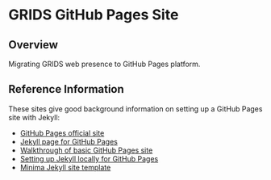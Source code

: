 # GRIDS GitHub Pages Site

## Overview
Migrating GRIDS web presence to GitHub Pages platform.

## Reference Information
These sites give good background information on setting up a GitHub Pages site with Jekyll:
* [GitHub Pages official site](https://pages.github.com/)
* [Jekyll page for GitHub Pages](https://jekyllrb.com/docs/github-pages/)
* [Walkthrough of basic GitHub Pages site](http://jmcglone.com/guides/github-pages/)
* [Setting up Jekyll locally for GitHub Pages](https://help.github.com/en/articles/setting-up-your-github-pages-site-locally-with-jekyll)
* [Minima Jekyll site template](https://github.com/jekyll/minima)